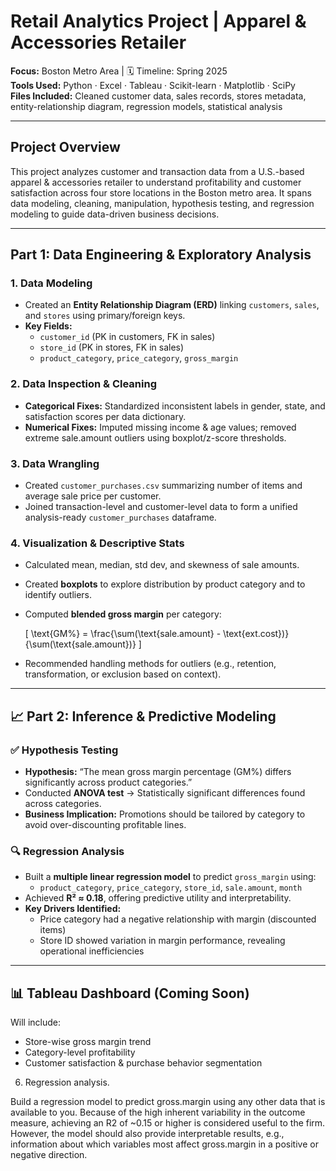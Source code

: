# Retail Analytics Project | Apparel & Accessories Retailer

 **Focus:** Boston Metro Area | 🗓️ Timeline: Spring 2025  
 **Tools Used:** Python · Excel · Tableau · Scikit-learn · Matplotlib · SciPy  
 **Files Included:** Cleaned customer data, sales records, stores metadata, entity-relationship diagram, regression models, statistical analysis

---

## Project Overview

This project analyzes customer and transaction data from a U.S.-based apparel & accessories retailer to understand profitability and customer satisfaction across four store locations in the Boston metro area. It spans data modeling, cleaning, manipulation, hypothesis testing, and regression modeling to guide data-driven business decisions.

---

##  Part 1: Data Engineering & Exploratory Analysis

###  1. Data Modeling
- Created an **Entity Relationship Diagram (ERD)** linking `customers`, `sales`, and `stores` using primary/foreign keys.
- **Key Fields:**
  - `customer_id` (PK in customers, FK in sales)
  - `store_id` (PK in stores, FK in sales)
  - `product_category`, `price_category`, `gross_margin`

###  2. Data Inspection & Cleaning
- **Categorical Fixes:** Standardized inconsistent labels in gender, state, and satisfaction scores per data dictionary.
- **Numerical Fixes:** Imputed missing income & age values; removed extreme sale.amount outliers using boxplot/z-score thresholds.

###  3. Data Wrangling
- Created `customer_purchases.csv` summarizing number of items and average sale price per customer.
- Joined transaction-level and customer-level data to form a unified analysis-ready `customer_purchases` dataframe.

###  4. Visualization & Descriptive Stats
- Calculated mean, median, std dev, and skewness of sale amounts.
- Created **boxplots** to explore distribution by product category and to identify outliers.
- Computed **blended gross margin** per category:
  
  \[
  \text{GM\%} = \frac{\sum(\text{sale.amount} - \text{ext.cost})}{\sum(\text{sale.amount})}
  \]

- Recommended handling methods for outliers (e.g., retention, transformation, or exclusion based on context).

---

## 📈 Part 2: Inference & Predictive Modeling

### ✅ Hypothesis Testing
- **Hypothesis:** “The mean gross margin percentage (GM%) differs significantly across product categories.”
- Conducted **ANOVA test** → Statistically significant differences found across categories.
- **Business Implication:** Promotions should be tailored by category to avoid over-discounting profitable lines.

### 🔍 Regression Analysis
- Built a **multiple linear regression model** to predict `gross_margin` using:
  - `product_category`, `price_category`, `store_id`, `sale.amount`, `month`
- Achieved **R² ≈ 0.18**, offering predictive utility and interpretability.
- **Key Drivers Identified:**
  - Price category had a negative relationship with margin (discounted items)
  - Store ID showed variation in margin performance, revealing operational inefficiencies

---

## 📊 Tableau Dashboard (Coming Soon)
Will include:
- Store-wise gross margin trend
- Category-level profitability
- Customer satisfaction & purchase behavior segmentation

6. Regression analysis. 

Build a regression model to predict gross.margin using any other data that is available to you. Because of the high inherent variability in the outcome measure, achieving an R2 of ~0.15 or higher is considered useful to the firm. However, the model should also provide interpretable results, e.g., information about which variables most affect gross.margin in a positive or negative direction.
